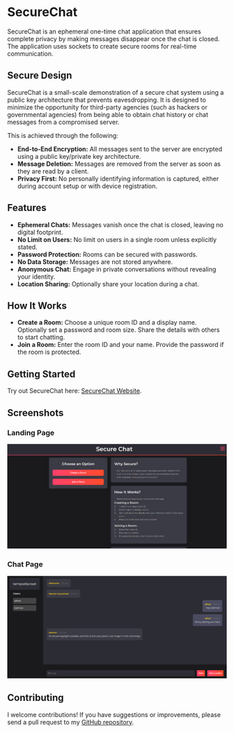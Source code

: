# SecureChat

SecureChat is an ephemeral one-time chat application that ensures complete privacy by making messages disappear once the chat is closed. The application uses sockets to create secure rooms for real-time communication.

## Secure Design

SecureChat is a small-scale demonstration of a secure chat system using a public key architecture that prevents eavesdropping. It is designed to minimize the opportunity for third-party agencies (such as hackers or governmental agencies) from being able to obtain chat history or chat messages from a compromised server.

This is achieved through the following:

- **End-to-End Encryption:** All messages sent to the server are encrypted using a public key/private key architecture.
- **Message Deletion:** Messages are removed from the server as soon as they are read by a client.
- **Privacy First:** No personally identifying information is captured, either during account setup or with device registration.

## Features

- **Ephemeral Chats:** Messages vanish once the chat is closed, leaving no digital footprint.
- **No Limit on Users:** No limit on users in a single room unless explicitly stated.
- **Password Protection:** Rooms can be secured with passwords.
- **No Data Storage:** Messages are not stored anywhere.
- **Anonymous Chat:** Engage in private conversations without revealing your identity.
- **Location Sharing:** Optionally share your location during a chat.

## How It Works

- **Create a Room:** Choose a unique room ID and a display name. Optionally set a password and room size. Share the details with others to start chatting.
- **Join a Room:** Enter the room ID and your name. Provide the password if the room is protected.

## Getting Started

Try out SecureChat here: [SecureChat Website](https://www.securechat.world/).

## Screenshots

### Landing Page
![Landing Page](/img/img-1.png)

### Chat Page
![Chat Page](/img/img-2.png)

## Contributing

I welcome contributions! If you have suggestions or improvements, please send a pull request to my [GitHub repository](https://github.com/vishnugamini/SecureChat).

